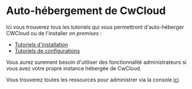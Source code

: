 # Auto-hébergement de CwCloud

Ici vous trouverez tous les tutoriels qui vous permettront d'auto-héberger CWCloud ou de l'installer _on premises_ :

* [Tutoriels d'installation](./installation/README.md)
* [Tutoriels de configurations](./configuration/README.md)

Vous aurez surement besoin d'utiliser des fonctionnalité administrateurs si vous avez votre propre instance hébergée de CwCloud.

Vous trouverez toutes les ressources pour administrer via la console [ici](../console/admin/README.md)
